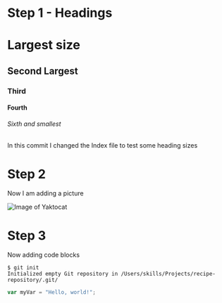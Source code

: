 # Step 1 - Headings 

# Largest size

## Second Largest

### Third

#### Fourth 

###### Sixth and smallest 


In this commit I changed the Index file to test some heading sizes 


# Step 2 

Now I am adding a picture 

![Image of Yaktocat](https://octodex.github.com/images/yaktocat.png)

# Step 3

Now adding code blocks

```
$ git init
Initialized empty Git repository in /Users/skills/Projects/recipe-repository/.git/
```

``` javascript
var myVar = "Hello, world!";
```
